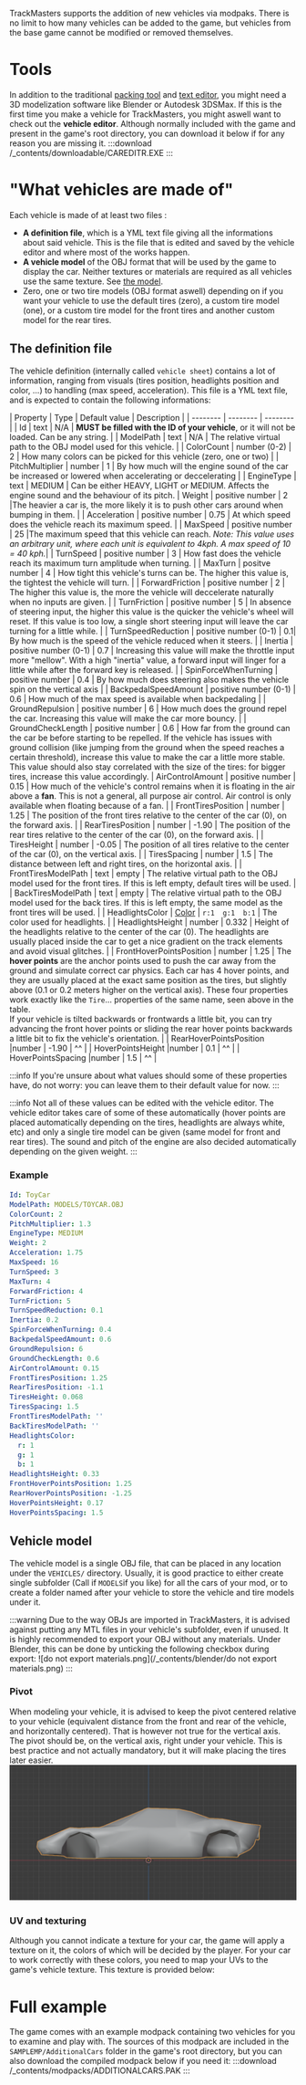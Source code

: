 <!-- TITLE:Create vehicles -->

TrackMasters supports the addition of new vehicles via modpaks. There is no limit to how many vehicles can be added to the game, but vehicles from the base game cannot be modified or removed themselves.

# Tools
In addition to the traditional [packing tool](https://wiki.trackmasters.louve.systems/read/home/3-packing.md) and [text editor](https://wiki.trackmasters.louve.systems/read/home/1-getting-started.md), you might need a 3D modelization software like Blender or Autodesk 3DSMax. If this is the first time you make a vehicle for TrackMasters, you might aswell want to check out the **vehicle editor**.
Although normally included with the game and present in the game's root directory, you can download it below if for any reason you are missing it.
:::download /_contents/downloadable/CAREDITR.EXE :::

# "What vehicles are made of"
Each vehicle is made of at least two files :
* **A definition file**, which is a YML text file giving all the informations about said vehicle. This is the file that is edited and saved by the vehicle editor and where most of the works happen.
* **A vehicle model** of the OBJ format that will be used by the game to display the car. Neither textures or materials are required as all vehicles use the same texture. See [the model](#the-model).
* Zero, one or two tire models (OBJ format aswell) depending on if you want your vehicle to use the default tires (zero), a custom tire model (one), or a custom tire model for the front tires and another custom model for the rear tires.

## The definition file
The vehicle definition (internally called `vehicle sheet`) contains a lot of information, ranging from visuals (tires position, headlights position and color, ...) to handling (max speed, acceleration). This file is a YML text file, and is expected to contain the following informations:

| Property | Type | Default value | Description |
| -------- | -------- | -------- |
|  Id  |   text  | N/A | **MUST be filled with the ID of your vehicle**, or it will not be loaded. Can be any string. |
|  ModelPath  |  text  | N/A | The relative virtual path to the OBJ model used for this vehicle. |
|  ColorCount  |   number (0-2)  | 2 | How many colors can be picked for this vehicle (zero, one or two) |
|  PitchMultiplier  | number | 1 | By how much will the engine sound of the car be increased or lowered when accelerating or deccelerating |
|  EngineType  |  text | MEDIUM | Can be either HEAVY, LIGHT or MEDIUM. Affects the engine sound and the behaviour of its pitch.
|  Weight  |   positive number | 2 |The heavier a car is, the more likely it is to push other cars around when bumping in them. |
|  Acceleration  |  positive number  | 0.75 | At which speed does the vehicle reach its maximum speed. |
|  MaxSpeed  |   positive number | 25 |The maximum speed that this vehicle can reach. _Note: This value uses an arbitrary unit, where each unit is equivalent to 4kph. A max speed of 10 = 40 kph._|
|  TurnSpeed  |  positive number | 3 | How fast does the vehicle reach its maximum turn amplitude when turning.  |
|  MaxTurn  |   positve number  | 4 | How tight this vehicle's turns can be. The higher this value is, the tightest the vehicle will turn.  |
|  ForwardFriction  |  positive number | 2 | The higher this value is, the more the vehicle will deccelerate naturally when no inputs are given. |
|  TurnFriction  |  positive number | 5 | In absence of steering input, the higher this value is the quicker the vehicle's wheel will reset. If this value is too low, a single short steering input will leave the car turning for a little while.  |
|  TurnSpeedReduction  |   positive number (0-1) | 0.1| By how much is the speed of the vehicle reduced when it steers.  |
|  Inertia  |   positive number (0-1)  | 0.7 | Increasing this value will make the throttle input more "mellow". With a high "inertia" value, a forward input will linger for a little while after the forward key is released. |
|  SpinForceWhenTurning  |  positive number  | 0.4 | By how much does steering also makes the vehicle spin on the vertical axis |
|  BackpedalSpeedAmount  | positive number (0-1) | 0.6 | How much of the max speed is available when backpedaling |
|  GroundRepulsion  | positive number |  6  | How much does the ground repel the car. Increasing this value will make the car more bouncy. | 
|  GroundCheckLength  |  positive number | 0.6 | How far from the ground can the car be before starting to be repelled. If the vehicle has issues with ground collision (like jumping from the ground when the speed reaches a certain threshold), increase this value to make the car a little more stable. This value should also stay correlated with the size of the tires: for bigger tires, increase this value accordingly.
|  AirControlAmount  |   positive number | 0.15  | How much of the vehicle's control remains when it is floating in the air above a **fan**. This is not a general, all purpose air control. Air control is only available when floating because of a fan. |
|  FrontTiresPosition  | number | 1.25  | The position of the front tires relative to the center of the car (0), on the forward axis. | 
|  RearTiresPosition  |   number | -1.90 | The position of the rear tires relative to the center of the car (0), on the forward axis. | 
|  TiresHeight  |  number |  -0.05  | The position of all tires relative to the center of the car (0), on the vertical axis. |
|  TiresSpacing  |  number | 1.5  | The distance between left and right tires, on the horizontal axis. |
|  FrontTiresModelPath  | text | empty | The relative virtual path to the OBJ model used for the front tires. If this is left empty, default tires will be used.  |
|  BackTiresModelPath  | text | empty  |  The relative virtual path to the OBJ model used for the back tires. If this is left empty, the same model as the front tires will be used. |
|  HeadlightsColor  |  [Color](https://wiki.trackmasters.louve.systems/read/home/create-trackparts.md#colors)  | `r:1  g:1  b:1` | The color used for headlights. |
|  HeadlightsHeight  | number |  0.332  | Height of the headlights relative to the center of the car (0). The headlights are usually placed inside the car to get a nice gradient on the track elements and avoid visual glitches. |
|  FrontHoverPointsPosition  | number |  1.25  | The **hover points** are the anchor points used to push the car away from the ground and simulate correct car physics. Each car has 4 hover points, and they are usually placed at the exact same position as the tires, but slightly above (0.1 or 0.2 meters higher on the vertical axis). These four properties work exactly like the `Tire`... properties of the same name, seen above in the table. <br> If your vehicle is tilted backwards or frontwards a little bit, you can try advancing the front hover points or sliding the rear hover points backwards a little bit to fix the vehicle's orientation. |
|  RearHoverPointsPosition  |number |   -1.90  | ^^ |
|  HoverPointsHeight  |number |  0.1  | ^^ |
|  HoverPointsSpacing  |number |   1.5  | ^^ |

:::info
If you're unsure about what values should some of these properties have, do not worry: you can leave them to their default value for now.
:::

:::info
Not all of these values can be edited with the vehicle editor. The vehicle editor takes care of some of these automatically (hover points are placed automatically depending on the tires, headlights are always white, etc) and only a single tire model can be given (same model for front and rear tires). The sound and pitch of the engine are also decided automatically depending on the given weight.
:::

### Example
```yaml
Id: ToyCar
ModelPath: MODELS/TOYCAR.OBJ
ColorCount: 2
PitchMultiplier: 1.3
EngineType: MEDIUM
Weight: 2
Acceleration: 1.75
MaxSpeed: 16
TurnSpeed: 3
MaxTurn: 4
ForwardFriction: 4
TurnFriction: 5
TurnSpeedReduction: 0.1
Inertia: 0.2
SpinForceWhenTurning: 0.4
BackpedalSpeedAmount: 0.6
GroundRepulsion: 6
GroundCheckLength: 0.6
AirControlAmount: 0.15
FrontTiresPosition: 1.25
RearTiresPosition: -1.1
TiresHeight: 0.068
TiresSpacing: 1.5
FrontTiresModelPath: ''
BackTiresModelPath: ''
HeadlightsColor:
  r: 1
  g: 1
  b: 1
HeadlightsHeight: 0.33
FrontHoverPointsPosition: 1.25
RearHoverPointsPosition: -1.25
HoverPointsHeight: 0.17
HoverPointsSpacing: 1.5
```

## Vehicle model
The vehicle model is a single OBJ file, that can be placed in any location under the `VEHICLES/` directory. Usually, it is good practice to either create single subfolder (Call if `MODELS`if you like) for all the cars of your mod, or to create a folder named after your vehicle to store the vehicle and tire models under it. 

:::warning
Due to the way OBJs are imported in TrackMasters, it is advised against putting any MTL files in your vehicle's subfolder, even if unused. It is highly recommended to export your OBJ without any materials.
Under Blender, this can be done by unticking the following checkbox during export:
![do not export materials.png](/_contents/blender/do not export materials.png)
:::

### Pivot
When modeling your vehicle, it is advised to keep the pivot centered relative to your vehicle (equivalent distance from the front and rear of the vehicle, and horizontally centered). That is however not true for the vertical axis.
The pivot should be, on the vertical axis, right under your vehicle. This is best practice and not actually mandatory, but it will make placing the tires later easier.
![pivot.png](/_contents/blender/pivot.png)

### UV and texturing
Although you cannot indicate a texture for your car, the game will apply a texture on it, the colors of which will be decided by the player.
For your car to work correctly with these colors, you need to map your UVs to the game's vehicle texture. This texture is provided below:


# Full example
The game comes with an example modpack containing two vehicles for you to examine and play with. The sources of this modpack are included in the `SAMPLEMP/AdditionalCars` folder in the game's root directory, but you can also download the compiled modpack below if you need it:
:::download /_contents/modpacks/ADDITIONALCARS.PAK :::